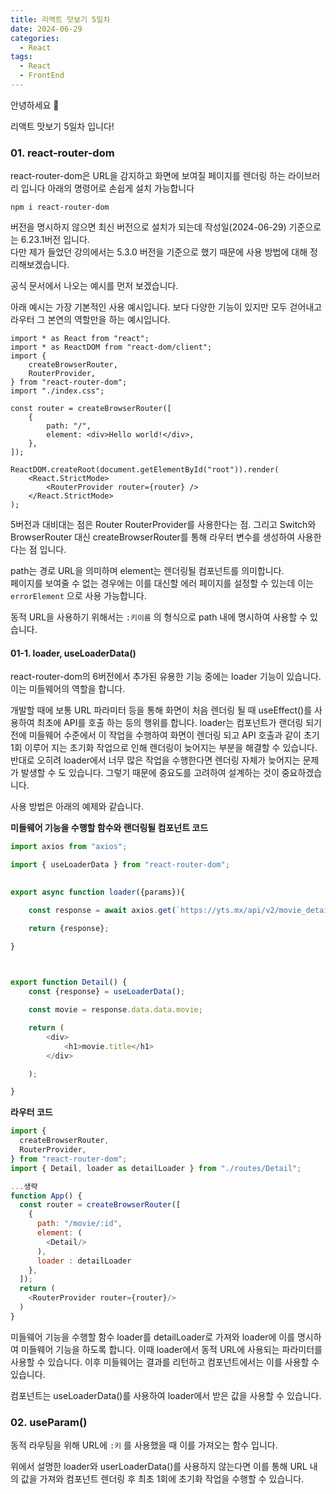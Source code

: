 ```yaml
---
title: 리액트 맛보기 5일차
date: 2024-06-29
categories:
  - React
tags:
  - React
  - FrontEnd
---
```

안녕하세요 🐸

리액트 맛보기 5일차 입니다!

### 01. react-router-dom
react-router-dom은 URL을 감지하고 화면에 보여질 페이지를 렌더링 하는 라이브러리 입니다
아래의 명령어로 손쉽게 설치 가능합니다

```
npm i react-router-dom
```

버전을 명시하지 않으면 최신 버전으로 설치가 되는데 작성일(2024-06-29) 기준으로는 6.23.1버전 입니다.  
다만 제가 들었던 강의에서는 5.3.0 버전을 기준으로 했기 때문에 사용 방법에 대해 정리해보겠습니다.  

공식 문서에서 나오는 예시를 먼저 보겠습니다.

아래 예시는 가장 기본적인 사용 예시입니다. 보다 다양한 기능이 있지만 모두 걷어내고 라우터 그 본연의 역할만을 하는 예시입니다.

```
import * as React from "react"; 
import * as ReactDOM from "react-dom/client"; 
import { 
	createBrowserRouter, 
	RouterProvider, 
} from "react-router-dom";
import "./index.css"; 

const router = createBrowserRouter([
	{ 
		path: "/", 
		element: <div>Hello world!</div>, 
	}, 
]); 

ReactDOM.createRoot(document.getElementById("root")).render(
	<React.StrictMode> 
		<RouterProvider router={router} /> 
	</React.StrictMode> 
);
```

5버전과 대비대는 점은 Router RouterProvider를 사용한다는 점. 그리고 Switch와 BrowserRouter 대신 createBrowserRouter를 통해 라우터 변수를 생성하여 사용한다는 점 입니다.

path는 경로 URL을 의미하며 element는 렌더링될 컴포넌트를 의미합니다.  
페이지를 보여줄 수 없는 경우에는 이를 대신할 에러 페이지를 설정할 수 있는데 이는 `errorElement` 으로 사용 가능합니다.

동적 URL을 사용하기 위해서는 `:키이름` 의 형식으로 path 내에 명시하여 사용할 수 있습니다.

#### 01-1. loader, useLoaderData()

react-router-dom의 6버전에서 추가된 유용한 기능 중에는 loader 기능이 있습니다. 이는 미들웨어의 역할을 합니다.  

개발할 때에 보통 URL 파라미터 등을 통해 화면이 처음 렌더링 될 때 useEffect()를 사용하여 최초에 API를 호출 하는 등의 행위를 합니다.
loader는 컴포넌트가 랜더링 되기 전에 미들웨어 수준에서 이 작업을 수행하여 화면이 렌더링 되고 API 호출과 같이 초기 1회 이루어 지는 초기화 작업으로 인해 렌더링이 늦어지는 부분을 해결할 수 있습니다.
반대로 오히려 loader에서 너무 많은 작업을 수행한다면 렌더링 자체가 늦어지는 문제가 발생할 수 도 있습니다.
그렇기 때문에 중요도를 고려하여 설계하는 것이 중요하겠습니다.

사용 방법은 아래의 예제와 같습니다.

**미들웨어 기능을 수행할 함수와 랜더링될 컴포넌트 코드**

```jsx
import axios from "axios";

import { useLoaderData } from "react-router-dom";
  

export async function loader({params}){

    const response = await axios.get(`https://yts.mx/api/v2/movie_details.json?movie_id=${params.id}`);

    return {response};

}

  

export function Detail() {
    const {response} = useLoaderData();  

    const movie = response.data.data.movie;

    return (
        <div>
            <h1>movie.title</h1>
        </div>

    );

}
```


**라우터 코드**

```jsx
import {
  createBrowserRouter,
  RouterProvider,
} from "react-router-dom";
import { Detail, loader as detailLoader } from "./routes/Detail";

...생략
function App() {
  const router = createBrowserRouter([
    {
      path: "/movie/:id",
      element: (
        <Detail/>
      ),
      loader : detailLoader
    },
  ]);
  return (
    <RouterProvider router={router}/>
  )
}
```

미들웨어 기능을 수행할 함수 loader를 detailLoader로 가져와 loader에 이를 명시하여 미들웨어 기능을 하도록 합니다.
이때 loader에서 동적 URL에 사용되는 파라미터를 사용할 수 있습니다. 이후 미들웨어는 결과를 리턴하고 컴포넌트에서는 이를 사용할 수 있습니다.

컴포넌트는 useLoaderData()를 사용하여 loader에서 받은 값을 사용할 수 있습니다.
### 02. useParam()

동적 라우팅을 위해 URL에 `:키` 를 사용했을 때 이를 가져오는 함수 입니다.

위에서 설명한 loader와 userLoaderData()를 사용하지 않는다면 이를 통해 URL 내의 값을 가져와 컴포넌트 렌더링 후 최초 1회에 초기화 작업을 수행할 수 있습니다.
